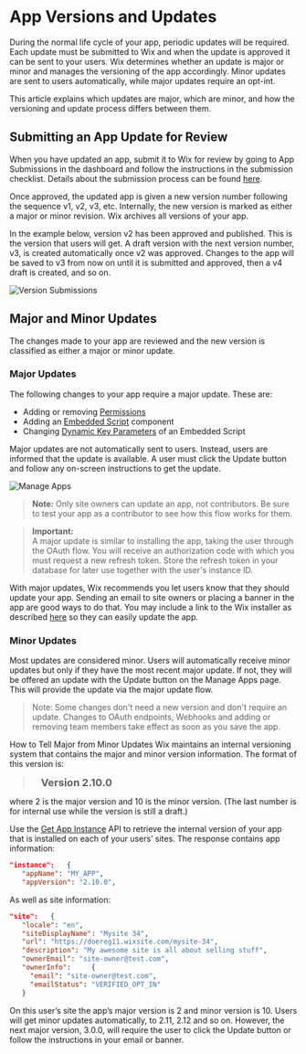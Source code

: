 # App Versions and Updates

During the normal life cycle of your app, periodic updates will be required. Each update must be submitted to Wix and when the update is approved it can be sent to your users. Wix determines whether an update is major or minor and manages the versioning of the app accordingly. Minor updates are sent to users automatically, while major updates require an opt-int.

This article explains which updates are major, which are minor, and how the versioning and update process differs between them.

## Submitting an App Update for Review

When you have updated an app, submit it to Wix for review by going to App Submissions in the dashboard and follow the instructions in the submission checklist. Details about the submission process can be found [here](https://devforum.wix.com/kb/en/article/submit-your-app-for-review).

Once approved, the updated app is given a new version number following the sequence v1, v2, v3, etc. Internally, the new version is marked as either a major or minor revision. Wix archives all versions of your app.

In the example below, version v2 has been approved and published. This is the version that users will get. A draft version with the next version number, v3, is created automatically once v2 was approved. Changes to the app will be saved to v3 from now on until it is submitted and approved, then a v4 draft is created, and so on.

![Version Submissions](./../../../app-submissions2.png)

## Major and Minor Updates

The changes made to your app are reviewed and the new version is classified as either a major or minor update.

### Major Updates
The following changes to your app require a major update. These are:
- Adding or removing [Permissions](https://devforum.wix.com/kb/en/article/about-permissions)
- Adding an [Embedded Script](https://devforum.wix.com/kb/en/article/set-up-an-embedded-script-component) component
- Changing [Dynamic Key Parameters](https://devforum.wix.com/kb/en/article/embedded-script-dynamic-parameters) of an Embedded Script

Major updates are not automatically sent to users. Instead, users are informed that the update is available. A user must click the Update button and follow any on-screen instructions to get the update.

![Manage Apps](./../../../app-manager-update.png)

> **Note:** Only site owners can update an app, not contributors. Be sure to test your app as a contributor to see how this flow works for them.

<blockquote class='important'>
  <p>
    <strong>Important:</strong><br/>
    A major update is similar to installing the app, taking the user through the OAuth flow. You will receive an authorization code with which you must request a new refresh token. Store the refresh token in your database for later use together with the user's instance ID.
  </p>
</blockquote>

With major updates, Wix recommends you let users know that they should update your app. Sending an email to site owners or placing a banner in the app are good ways to do that. You may include a link to the Wix installer as described [here](https://dev.wix.com/api/rest/getting-started/authentication#getting-started_authentication_step-2-app-sends-users-to-authorize-the-app) so they can easily update the app.

### Minor Updates

Most updates are considered minor. Users will automatically receive minor updates but only if they have the most recent major update. If not, they will be offered an update with the Update button on the Manage Apps page. This will provide the update via the major update flow.

> Note: Some changes don't need a new version and don't require an update. Changes to OAuth endpoints, Webhooks and adding or removing team members take effect as soon as you save the app.

How to Tell Major from Minor Updates
Wix maintains an internal versioning system that contains the major and minor version information. The format of this version is:

> <font size="+1">&nbsp;&nbsp; **Version 2.10.0**</font>

where 2 is the major version and 10 is the minor version. (The last number is for internal use while the version is still a draft.)

Use the [Get App Instance](https://dev.wix.com/api/rest/app-management/apps/app-instance/get-app-instance) API to retrieve the internal version of your app that is installed on each of your users’ sites. The response contains app information:

```JSON
"instance":   {
   "appName": "MY_APP",
   "appVersion": "2.10.0",
```

As well as site information:

```JSON
"site":   {
   "locale": "en",
   "siteDisplayName": "Mysite 34",
   "url": "https://doereg11.wixsite.com/mysite-34",
   "description": "My awesome site is all about selling stuff",
   "ownerEmail": "site-owner@test.com",
   "ownerInfo":     {
     "email": "site-owner@test.com",
     "emailStatus": "VERIFIED_OPT_IN"
   }
```

On this user’s site the app’s major version is 2 and minor version is 10. Users will get minor updates automatically, to 2.11, 2.12 and so on. However, the next major version, 3.0.0,  will require the user to click the Update button or follow the instructions in your email or banner.
